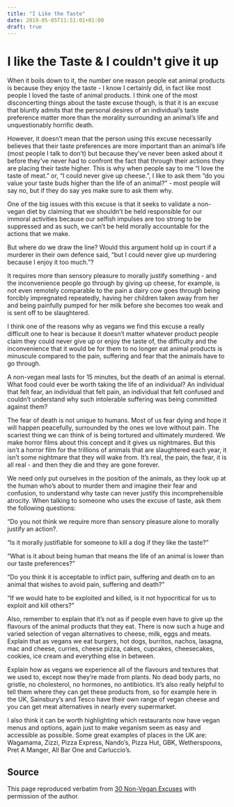 ```yaml
---
title: "I Like the Taste"
date: 2019-05-05T11:51:01+01:00
draft: true
---
```



# I like the Taste & I couldn't give it up


When it boils down to it, the number one reason people eat animal products is because they enjoy the taste - I know I certainly did, in fact like most people I loved the taste of animal products. I think one of the most disconcerting things about the taste excuse though, is that it is an excuse that bluntly admits that the personal desires of an individual’s taste preference matter more than the morality surrounding an animal’s life and unquestionably horrific death.

 However, it doesn’t mean that the person using this excuse necessarily believes that their taste preferences are more important than an animal’s life (most people I talk to don’t) but because they’ve never been asked about it before they’ve never had to confront the fact that through their actions they are placing their taste higher. This is why when people say to me “I love the taste of meat.” or, “I could never give up cheese.”, I like to ask them “do you value your taste buds higher than the life of an animal?” - most people will say no, but if they do say yes make sure to ask them why.

One of the big issues with this excuse is that it seeks to validate a non-vegan diet by claiming that we shouldn’t be held responsible for our immoral activities because our selfish impulses are too strong to be suppressed and as such, we can’t be held morally accountable for the actions that we make.

But where do we draw the line? Would this argument hold up in court if a murderer in their own defence said, “but I could never give up murdering because I enjoy it too much.”?

It requires more than sensory pleasure to morally justify something - and the inconvenience people go through by giving up cheese, for example, is not even remotely comparable to the pain a dairy cow goes through being forcibly impregnated repeatedly, having her children taken away from her and being painfully pumped for her milk before she becomes too weak and is sent off to be slaughtered.

I think one of the reasons why as vegans we find this excuse a really difficult one to hear is because it doesn’t matter whatever product people claim they could never give up or enjoy the taste of, the difficulty and the inconvenience that it would be for them to no longer eat animal products is minuscule compared to the pain, suffering and fear that the animals have to go through.

A non-vegan meal lasts for 15 minutes, but the death of an animal is eternal. What food could ever be worth taking the life of an individual? An individual that felt fear, an individual that felt pain, an individual that felt confused and couldn’t understand why such intolerable suffering was being committed against them?

The fear of death is not unique to humans. Most of us fear dying and hope it will happen peacefully, surrounded by the ones we love without pain. The scariest thing we can think of is being tortured and ultimately murdered. We make horror films about this concept and it gives us nightmares. But this isn’t a horror film for the trillions of animals that are slaughtered each year, it isn’t some nightmare that they will wake from. It’s real, the pain, the fear, it is all real - and then they die and they are gone forever.

We need only put ourselves in the position of the animals, as they look up at the human who’s about to murder them and imagine their fear and confusion, to understand why taste can never justify this incomprehensible atrocity. When talking to someone who uses the excuse of taste, ask them the following questions:

“Do you not think we require more than sensory pleasure alone to morally justify an action?.

“Is it morally justifiable for someone to kill a dog if they like the taste?”

“What is it about being human that means the life of an animal is lower than our taste preferences?”

“Do you think it is acceptable to inflict pain, suffering and death on to an animal that wishes to avoid pain, suffering and death?”

“If we would hate to be exploited and killed, is it not hypocritical for us to exploit and kill others?”

Also, remember to explain that it’s not as if people even have to give up the flavours of the animal products that they eat. There is now such a huge and varied selection of vegan alternatives to cheese, milk, eggs and meats. Explain that as vegans we eat burgers, hot dogs, burritos, nachos, lasagna, mac and cheese, curries, cheese pizza, cakes, cupcakes, cheesecakes, cookies, ice cream and everything else in between.

Explain how as vegans we experience all of the flavours and textures that we used to, except now they’re made from plants. No dead body parts, no gristle, no cholesterol, no hormones, no antibiotics. It’s also really helpful to tell them where they can get these products from, so for example here in the UK, Sainsbury’s and Tesco have their own range of vegan cheese and you can get meat alternatives in nearly every supermarket.

I also think it can be worth highlighting which restaurants now have vegan menus and options, again just to make veganism seem as easy and accessible as possible. Some great examples of places in the UK are: Wagamama, Zizzi, Pizza Express, Nando’s, Pizza Hut, GBK, Wetherspoons, Pret A Manger, All Bar One and Carluccio’s.

## Source  

This page reproduced verbatim from [30 Non-Vegan Excuses](https://earthlinged.org/ebook) with permission of the author.
